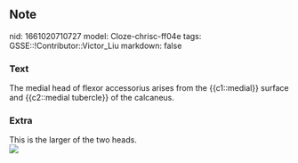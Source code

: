 ## Note
nid: 1661020710727
model: Cloze-chrisc-ff04e
tags: GSSE::!Contributor::Victor_Liu
markdown: false

### Text
<div>
  The medial head of flexor accessorius arises from the
  {{c1::medial}} surface and {{c2::medial tubercle}} of the
  calcaneus.
</div>

### Extra
<div>
  This is the larger of the two heads.
</div>
<div><img src=
"paste-45ae8b4606555226b48cb8d4748a0edfa1ca6500.jpg"></div>
